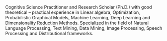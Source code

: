 Cognitive Science Practitioner and Research Scholar (Ph.D.) with good theoretical – practical experience in Linear algebra, Optimization, Probabilistic Graphical Models, Machine Learning, Deep Learning and Dimensionality Reduction Methods.
Specialized in the field of Natural Language Processing, Text Mining, Data Mining, Image Processing, Speech Processing and Distributional frameworks.

